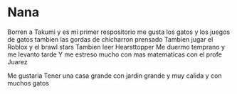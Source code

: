 # Nana
Borren a Takumi y es mi primer respositorio
me gusta los gatos y los juegos de gatos tambien las gordas de chicharron prensado
Tambien jugar el Roblox y el brawl stars 
Tambien leer Hearsttopper 
Me duermo temprano y me levanto tarde 
Y me estreso mucho con mas matematicas con el profe Juarez 

Me gustaria Tener una casa grande con jardin grande y muy calida y con muchos gatos 
